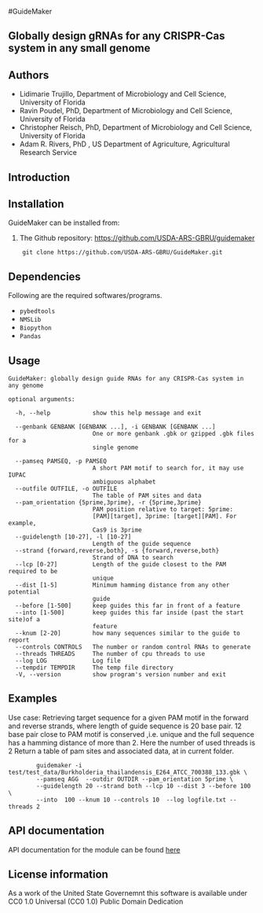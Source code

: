 #GuideMaker
## Globally design gRNAs for any CRISPR-Cas system in any small genome


## Authors

* Lidimarie Trujillo, Department of Microbiology and Cell Science, University of Florida
* Ravin Poudel, PhD, Department of Microbiology and Cell Science, University of Florida
* Christopher Reisch, PhD, Department of Microbiology and Cell Science, University of Florida
* Adam R. Rivers, PhD , US Department of Agriculture, Agricultural Research Service


## Introduction



## Installation

GuideMaker can be installed from:

1. The Github repository: https://github.com/USDA-ARS-GBRU/guidemaker

```{bash}
    git clone https://github.com/USDA-ARS-GBRU/GuideMaker.git
```


## Dependencies

Following are the required softwares/programs.

* ``pybedtools``
* ``NMSLib``
* ``Biopython``
* ``Pandas``


## Usage

```
GuideMaker: globally design guide RNAs for any CRISPR-Cas system in any genome

optional arguments:

  -h, --help            show this help message and exit

  --genbank GENBANK [GENBANK ...], -i GENBANK [GENBANK ...]
                        One or more genbank .gbk or gzipped .gbk files for a
                        single genome

  --pamseq PAMSEQ, -p PAMSEQ
                        A short PAM motif to search for, it may use IUPAC
                        ambiguous alphabet
  --outfile OUTFILE, -o OUTFILE
                        The table of PAM sites and data
  --pam_orientation {5prime,3prime}, -r {5prime,3prime}
                        PAM position relative to target: 5prime:
                        [PAM][target], 3prime: [target][PAM]. For example,
                        Cas9 is 3prime
  --guidelength [10-27], -l [10-27]
                        Length of the guide sequence
  --strand {forward,reverse,both}, -s {forward,reverse,both}
                        Strand of DNA to search
  --lcp [0-27]          Length of the guide closest to the PAM required to be
                        unique
  --dist [1-5]          Minimum hamming distance from any other potential
                        guide
  --before [1-500]      keep guides this far in front of a feature
  --into [1-500]        keep guides this far inside (past the start site)of a
                        feature
  --knum [2-20]         how many sequences similar to the guide to report
  --controls CONTROLS   The number or random control RNAs to generate
  --threads THREADS     The number of cpu threads to use
  --log LOG             Log file
  --tempdir TEMPDIR     The temp file directory
  -V, --version         show program's version number and exit
```

## Examples


Use case: Retrieving target sequence for a given PAM motif in the forward and reverse strands, where length of guide sequence is 20 base pair.
12 base pair close to PAM motif is conserved ,i.e. unique and the full sequence has a hamming distance of more than 2.
Here the number of used threads is 2
Return a table of pam sites and associated data, at in current folder.

```
		guidemaker -i test/test_data/Burkholderia_thailandensis_E264_ATCC_700388_133.gbk \
		--pamseq AGG  --outdir OUTDIR --pam_orientation 5prime \
		--guidelength 20 --strand both --lcp 10 --dist 3 --before 100 \
		--into  100 --knum 10 --controls 10  --log logfile.txt --threads 2

```

## API documentation

API documentation for the module can be found [here](/html/guidemaker/index.html)

## License information

As a work of the United State Governemnt this software is available under  CC0 1.0 Universal (CC0 1.0) Public Domain Dedication
